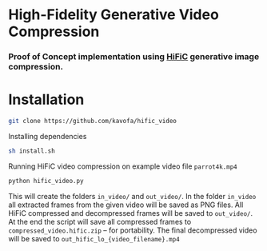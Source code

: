 # High-Fidelity Generative Video Compression
### Proof of Concept implementation using [HiFiC](https://hific.github.io/) generative image compression.
# Installation
```bash
git clone https://github.com/kavofa/hific_video
```
Installing dependencies
```bash
sh install.sh
```
Running HiFiC video compression on example video file ```parrot4k.mp4```
```bash
python hific_video.py
```
This will create the folders  ```in_video/``` and  ```out_video/```. In the folder ```in_video``` all extracted frames from the given video will be saved as PNG files.
All HiFiC compressed and decompressed frames will be saved to ```out_video/```. At the end the script will save all compressed frames to ```compressed_video.hific.zip``` – for portability. The final decompressed video will be saved to ```out_hific_lo_{video_filename}.mp4```
